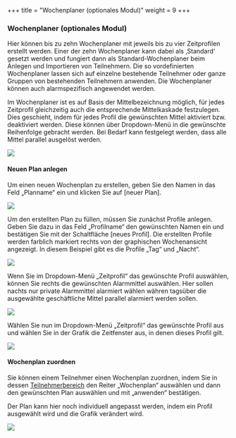 +++
title = "Wochenplaner (optionales Modul)"
weight = 9
+++

### Wochenplaner (optionales Modul) 

Hier können bis zu zehn Wochenplaner mit jeweils bis zu vier
Zeitprofilen erstellt werden. Einer der zehn Wochenplaner kann dabei als
‚Standard‘ gesetzt werden und fungiert dann als Standard-Wochenplaner
beim Anlegen und Importieren von Teilnehmern. Die so vordefinierten
Wochenplaner lassen sich auf einzelne bestehende Teilnehmer oder ganze
Gruppen von bestehenden Teilnehmern anwenden. Die Wochenplaner können
auch alarmspezifisch angewendet werden.

Im Wochenplaner ist es auf Basis der Mittelbezeichnung möglich, für
jedes Zeitprofil gleichzeitig auch die entsprechende Mittelkaskade
festzulegen. Dies geschieht, indem für jedes Profil die gewünschten
Mittel aktiviert bzw. deaktiviert werden. Diese können über
Dropdown-Menü in die gewünschte Reihenfolge gebracht werden. Bei Bedarf
kann festgelegt werden, dass alle Mittel parallel ausgelöst werden.



![](/img/admin_wochenplaner.png?classes=shadow&width=1000px)



#### Neuen Plan anlegen

Um einen neuen Wochenplan zu erstellen, geben Sie den Namen in das Feld „Planname“ ein und klicken Sie auf \[neuer Plan\].

![](/img/admin_wochenplaner_neuer_plan.png?classes=shadow)


Um den erstellten Plan zu füllen, müssen Sie zunächst Profile anlegen. Geben Sie dazu in das Feld „Profilname“ den gewünschten Namen 
ein und bestätigen Sie mit der Schaltfläche \[neues Profil\]. Die erstellten Profile werden farblich markiert rechts von der graphischen
Wochenansicht angezeigt. In diesem Beispiel gibt es die Profile „Tag“ und „Nacht“.

![](/img/admin_wochenplaner_profile.png?classes=shadow)

Wenn Sie im Dropdown-Menü „Zeitprofil“ das gewünschte Profil auswählen, können Sie rechts die gewünschten Alarmmittel auswählen.
Hier sollen nachts nur private Alarmmittel alarmiert wählen währen tagsüber die ausgewählte geschäftliche Mittel parallel alarmiert werden sollen.

![](/img/admin_wochenplaner_profile_alarmmittel.png?classes=shadow)


Wählen Sie nun im Dropdown-Menü „Zeitprofil“ das gewünschte Profil aus und wählen Sie in der Grafik die Zeitfenster aus, in denen 
dieses Profil gilt. 


![](/img/admin_wochenplaner_plan_anlegen.png?classes=shadow)

#### Wochenplan zuordnen

Sie können einem Teilnehmer einen Wochenplan zuordnen, indem Sie in dessen [Teilnehmerbereich](/mutieren/mutation/teilnehmerliste/#teilnehmerbereich)
den Reiter „Wochenplan“ auswählen und dann den gewünschten Plan auswählen und mit „anwenden“ bestätigen. 

Der Plan kann hier noch individuell angepasst werden, indem ein Profil ausgewählt wird und die Grafik verändert wird.


![](/img/admin_wochenplaner_zuordnen.png?classes=shadow)
